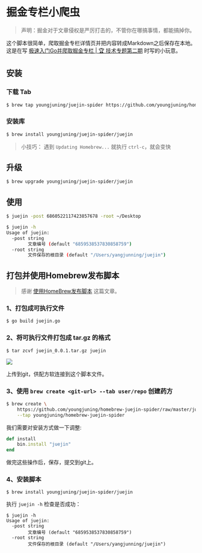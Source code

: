 # 掘金专栏小爬虫

> 声明：掘金对于文章侵权是严厉打击的，不管你在哪搞事情，都能搞掉你。

这个脚本很简单，爬取掘金专栏详情页并把内容转成Markdown之后保存在本地。这是在写 [极速入门Go并爬取掘金专栏 | 🏆 技术专题第二期](https://juejin.im/post/6860522117423857678) 时写的小玩意。

## 安装

### 下载 Tab

```sh
$ brew tap youngjuning/juejin-spider https://github.com/youngjuning/homebrew-juejin-spider.git
```

### 安装库

```sh
$ brew install youngjuning/juejin-spider/juejin
```

> 小技巧： 遇到 `Updating Homebrew...` 就执行 `ctrl-c`，就会变快

## 升级

```sh
$ brew upgrade youngjuning/juejin-spider/juejin
```

## 使用

```sh
$ juejin -post 6860522117423857678 -root ~/Desktop
```

```sh
$ juejin -h
Usage of juejin:
  -post string
    	文章编号 (default "6859538537830858759")
  -root string
    	文件保存的根目录 (default "/Users/yangjunning/juejin")
```

## 打包并使用Homebrew发布脚本

> 感谢 [使用HomeBrew发布脚本](https://www.jianshu.com/p/e88831aac62a) 这篇文章。

### 1、打包成可执行文件

```sh
$ go build juejin.go
```

### 2、将可执行文件打包成 tar.gz 的格式

```shell
$ tar zcvf juejin_0.0.1.tar.gz juejin
```

![](https://i.loli.net/2020/08/14/u4ZWeM1UlIqALzH.png)

上传到git，供配方软连接到这个脚本文件。

### 3、使用 `brew create <git-url> --tab user/repo` 创建药方

```sh
$ brew create \
    https://github.com/youngjuning/homebrew-juejin-spider/raw/master/juejin_0.0.1.tar.gz \
    --tap youngjuning/homebrew-juejin-spider
```

我们需要对安装方式做一下调整:

```ruby
def install
    bin.install "juejin"
end
```

做完这些操作后，保存，提交到git上。

### 4、安装脚本

```shell
$ brew install youngjuning/juejin-spider/juejin
```

执行 `juejin -h` 检查是否成功：

```shell
$ juejin -h
Usage of juejin:
  -post string
    	文章编号 (default "6859538537830858759")
  -root string
    	文件保存的根目录 (default "/Users/yangjunning/juejin")
```

